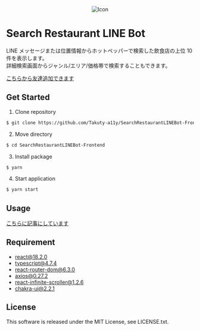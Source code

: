 <div align="center">
    <img src="https://user-images.githubusercontent.com/89084713/198834963-c79609f4-728a-4f62-b2b5-763f4abd5570.png" alt="Icon">
</div>

# Search Restaurant LINE Bot

LINE メッセージまたは位置情報からホットペッパーで検索した飲食店の上位 10
件を表示します。<br>
詳細検索画面からジャンル/エリア/価格帯で検索することもできます。

[こちらから友達追加できます](https://lin.ee/pISheJz)

## Get Started

1. Clone repository

```bash
$ git clone https://github.com/Takuty-a11y/SearchRestaurantLINEBot-Frontend.git
```

2. Move directory

```bash
$ cd SearchRestaurantLINEBot-Frontend
```

3. Install package

```bash
$ yarn
```

4. Start application

```bash
$ yarn start
```

## Usage

[こちらに記事にしています](https://zenn.dev/takuty/articles/4059831fdb7c6d)

## Requirement

- react@18.2.0
- typescript@4.7.4
- react-router-dom@6.3.0
- axios@0.27.2
- react-infinite-scroller@1.2.6
- chakra-ui@2.2.1

## License

This software is released under the MIT License, see LICENSE.txt.

